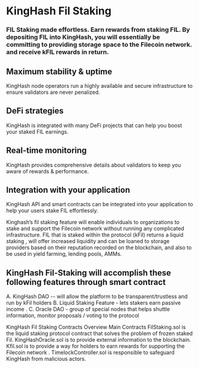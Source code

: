 # KingHash Fil Staking

### FIL Staking made **effortless**. Earn rewards from staking FIL. By depositing FIL into KingHash, you will essentially be committing to providing storage space to the Filecoin network. and receive kFIL rewards in return.

## Maximum stability & uptime
KingHash node operators run a highly available and secure infrastructure to ensure validators are never penalized.
## DeFi strategies
KingHash is integrated with many DeFi projects that can help you boost your staked FIL earnings.
## Real-time monitoring
KingHash provides comprehensive details about validators to keep you aware of rewards & performance.
## Integration with your application
KingHash API and smart contracts can be integrated into your application to help your users stake FIL effortlessly.

Kinghash’s fil staking feature will enable individuals to organizations to stake and support the Filecoin network without running any complicated infrastructure. FIL that is staked within the protocol (kFil) returns a liquid staking , will offer increased liquidity and can be loaned to storage providers based on their reputation recorded on the blockchain, and also to be used in yield farming, lending pools, AMMs. 

## KingHash Fil-Staking will accomplish these following features through smart contract 
A. KingHash DAO -- will allow the platform to be transparent/trustless and run by kFil holders
B. Liquid Staking Feature - lets stakers earn passive income . 
C. Oracle DAO - group of special nodes that helps shuttle information, monitor proposals / voting to the protocol 


KingHash Fil Staking Contracts Overview
Main Contracts
FilStaking.sol is the liquid staking protocol contract that solves the problem of frozen staked Fil. 
KingHashOracle.sol is to provide external information to the blockchain.
Kfil.sol is to provide a way for holders to earn rewards for supporting the Filecoin network . 
TimelockController.sol is responsible to safeguard KingHash from malicious actors.
